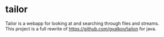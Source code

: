 # tailor
Tailor is a webapp for looking at and searching through files and streams. This project is a full rewrite of https://github.com/gvalkov/tailon for java. 

